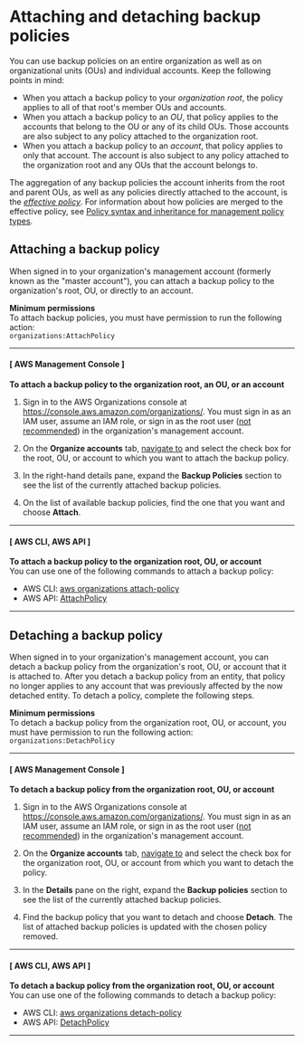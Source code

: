 # Attaching and detaching backup policies<a name="orgs_manage_policies_backup_attach-detach"></a>

You can use backup policies on an entire organization as well as on organizational units \(OUs\) and individual accounts\. Keep the following points in mind:
+ When you attach a backup policy to your *organization root*, the policy applies to all of that root's member OUs and accounts\.
+ When you attach a backup policy to an *OU*, that policy applies to the accounts that belong to the OU or any of its child OUs\. Those accounts are also subject to any policy attached to the organization root\.
+ When you attach a backup policy to an *account*, that policy applies to only that account\. The account is also subject to any policy attached to the organization root and any OUs that the account belongs to\.

The aggregation of any backup policies the account inherits from the root and parent OUs, as well as any policies directly attached to the account, is the [*effective policy*](orgs_manage_policies_backup_effective.md)\. For information about how policies are merged to the effective policy, see [Policy syntax and inheritance for management policy types](orgs_manage_policies_inheritance_mgmt.md)\.

## Attaching a backup policy<a name="orgs_manage_policies_backup_attach"></a>

When signed in to your organization's management account \(formerly known as the "master account"\), you can attach a backup policy to the organization's root, OU, or directly to an account\.

**Minimum permissions**  
To attach backup policies, you must have permission to run the following action:  
`organizations:AttachPolicy`

------
#### [ AWS Management Console ]

**To attach a backup policy to the organization root, an OU, or an account**

1. Sign in to the AWS Organizations console at [https://console\.aws\.amazon\.com/organizations/](https://console.aws.amazon.com/organizations/)\. You must sign in as an IAM user, assume an IAM role, or sign in as the root user \([not recommended](https://docs.aws.amazon.com/IAM/latest/UserGuide/best-practices.html#lock-away-credentials)\) in the organization's management account\. 

1. On the **Organize accounts** tab, [navigate to](orgs_manage_ous.md#navigate_tree) and select the check box for the root, OU, or account to which you want to attach the backup policy\.

1. In the right\-hand details pane, expand the **Backup Policies** section to see the list of the currently attached backup policies\.

1. On the list of available backup policies, find the one that you want and choose **Attach**\.

------
#### [ AWS CLI, AWS API ]

**To attach a backup policy to the organization root, OU, or account**  
You can use one of the following commands to attach a backup policy:
+ AWS CLI: [aws organizations attach\-policy](https://docs.aws.amazon.com/cli/latest/reference/organizations/attach-policy.html)
+ AWS API: [AttachPolicy](https://docs.aws.amazon.com/organizations/latest/APIReference/API_AttachPolicy.html)

------

## Detaching a backup policy<a name="orgs_manage_policies_backup_detach"></a>

When signed in to your organization's management account, you can detach a backup policy from the organization's root, OU, or account that it is attached to\. After you detach a backup policy from an entity, that policy no longer applies to any account that was previously affected by the now detached entity\. To detach a policy, complete the following steps\. 

**Minimum permissions**  
To detach a backup policy from the organization root, OU, or account, you must have permission to run the following action:  
`organizations:DetachPolicy`

------
#### [ AWS Management Console ]

**To detach a backup policy from the organization root, OU, or account**

1. Sign in to the AWS Organizations console at [https://console\.aws\.amazon\.com/organizations/](https://console.aws.amazon.com/organizations/)\. You must sign in as an IAM user, assume an IAM role, or sign in as the root user \([not recommended](https://docs.aws.amazon.com/IAM/latest/UserGuide/best-practices.html#lock-away-credentials)\) in the organization's management account\. 

1. On the **Organize accounts** tab, [navigate to](orgs_manage_ous.md#navigate_tree) and select the check box for the organization root, OU, or account from which you want to detach the policy\.

1. In the **Details** pane on the right, expand the **Backup policies** section to see the list of the currently attached backup policies\. 

1. Find the backup policy that you want to detach and choose **Detach**\. The list of attached backup policies is updated with the chosen policy removed\. 

------
#### [ AWS CLI, AWS API ]

**To detach a backup policy from the organization root, OU, or account**  
You can use one of the following commands to detach a backup policy:
+ AWS CLI: [aws organizations detach\-policy](https://docs.aws.amazon.com/cli/latest/reference/organizations/detach-policy.html)
+ AWS API: [DetachPolicy](https://docs.aws.amazon.com/organizations/latest/APIReference/API_DetachPolicy.html)

------